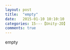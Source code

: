 ```yaml
---
layout: post
title:  "empty"
date:   2015-01-10 10:10:10
categories: 15---【Unity-2D】
comments: true
---
```

empty
